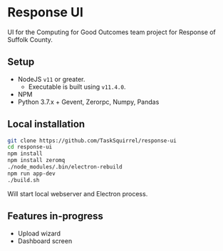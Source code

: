 # Response UI

UI for the Computing for Good Outcomes team project for Response of Suffolk County.

## Setup

* NodeJS `v11` or greater.
  * Executable is built using `v11.4.0`.
* NPM
* Python 3.7.x + Gevent, Zerorpc, Numpy, Pandas

## Local installation

```sh
git clone https://github.com/TaskSquirrel/response-ui
cd response-ui
npm install
npm install zeromq
./node_modules/.bin/electron-rebuild
npm run app-dev
./build.sh
```

Will start local webserver and Electron process.

## Features in-progress

* Upload wizard
* Dashboard screen
